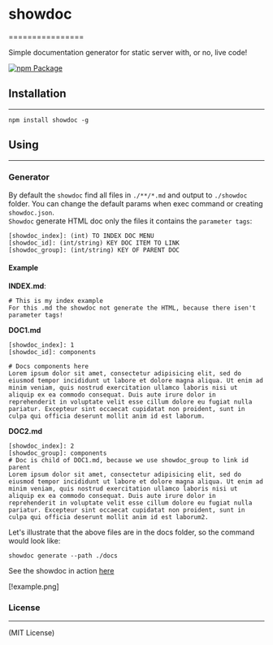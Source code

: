 
# showdoc
================

Simple documentation generator for static server with, or no, live code!

[![npm Package](https://img.shields.io/npm/v/showdoc.svg?style=flat-square)](https://www.npmjs.org/package/showdoc)

## Installation
---

```
npm install showdoc -g
```

## Using
---

### Generator

By default the `showdoc` find all files in `./**/*.md` and output to `./showdoc` folder. You can change the default params when exec command or creating `showdoc.json`.  
`Showdoc` generate HTML doc only the files it contains the `parameter tags`:  

```
[showdoc_index]: (int) TO INDEX DOC MENU
[showdoc_id]: (int/string) KEY DOC ITEM TO LINK
[showdoc_group]: (int/string) KEY OF PARENT DOC

```

#### Example

**INDEX.md**:
```
# This is my index example
For this .md the showdoc not generate the HTML, because there isen't parameter tags!
```
**DOC1.md**
```
[showdoc_index]: 1
[showdoc_id]: components

# Docs components here
Lorem ipsum dolor sit amet, consectetur adipisicing elit, sed do eiusmod tempor incididunt ut labore et dolore magna aliqua. Ut enim ad minim veniam, quis nostrud exercitation ullamco laboris nisi ut aliquip ex ea commodo consequat. Duis aute irure dolor in reprehenderit in voluptate velit esse cillum dolore eu fugiat nulla pariatur. Excepteur sint occaecat cupidatat non proident, sunt in culpa qui officia deserunt mollit anim id est laborum.
```
**DOC2.md**
```
[showdoc_index]: 2
[showdoc_group]: components
# Doc is child of DOC1.md, because we use showdoc_group to link id parent
Lorem ipsum dolor sit amet, consectetur adipisicing elit, sed do eiusmod tempor incididunt ut labore et dolore magna aliqua. Ut enim ad minim veniam, quis nostrud exercitation ullamco laboris nisi ut aliquip ex ea commodo consequat. Duis aute irure dolor in reprehenderit in voluptate velit esse cillum dolore eu fugiat nulla pariatur. Excepteur sint occaecat cupidatat non proident, sunt in culpa qui officia deserunt mollit anim id est laborum2.
```

Let's illustrate that the above files are in the docs folder, so the command would look like:

```
showdoc generate --path ./docs
```

See the showdoc in action [here](https://github.com/fabiorogeriosj/mockapp/tree/master/docs)

[!example.png]


### License
-------

(MIT License)
